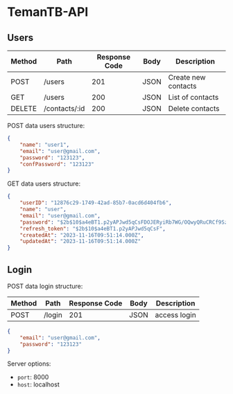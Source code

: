 # TemanTB-API

## Users

| Method | Path          | Response Code | Body | Description         |
| ------ |---------------| ------------- | ---- |---------------------|
| POST   | /users        | 201 | JSON | Create new contacts |
| GET    | /users        | 200 | JSON | List of contacts    |
| DELETE | /contacts/:id | 200 | JSON | Delete contacts     |


POST data users structure:

```json
{
    "name": "user1",
    "email": "user@gmail.com",
    "password": "123123",
    "confPassword": "123123"
}
```

GET data users structure:

```json
{
    "userID": "12876c29-1749-42ad-85b7-0acd6d404fb6",
    "name": "user",
    "email": "user@gmail.com",
    "password": "$2b$10$a4eBT1.p2yAPJwd5qCsFDOJERyiRb7WG/OQwyQRuCRCf9SzJsS.DK",
    "refresh_token": "$2b$10$a4eBT1.p2yAPJwd5qCsF",
    "createdAt": "2023-11-16T09:51:14.000Z",
    "updatedAt": "2023-11-16T09:51:14.000Z"
}
```

## Login

POST data login structure:

| Method | Path          | Response Code | Body | Description         |
| ------ |---------------| ------------- | ---- |---------------------|
| POST   | /login        | 201 | JSON | access login|

```json
{
    "email": "user@gmail.com",
    "password": "123123"
}
```

Server options:
 - `port`: 8000
 - `host`: localhost
